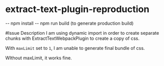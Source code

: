 # extract-text-plugin-reproduction

-- npm install
-- npm run build (to generate production build)

#Issue Description
I am using dynamic import in order to create separate chunks with ExtractTextWebpackPlugin to create a copy of css.

With `maxLimit` set to `1`,
I am unable to generate final bundle of css.

WIthout maxLimit, it works fine.

